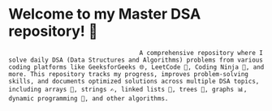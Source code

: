 # Welcome to my Master DSA repository! 🚀
                                        A comprehensive repository where I solve daily DSA (Data Structures and Algorithms) problems from various coding platforms like GeeksforGeeks 🌐, LeetCode 📘, Coding Ninja 🥷, and more. This repository tracks my progress, improves problem-solving skills, and documents optimized solutions across multiple DSA topics, including arrays 🔢, strings ✍️, linked lists 🔗, trees 🌳, graphs 📊, dynamic programming 🎯, and other algorithms.

